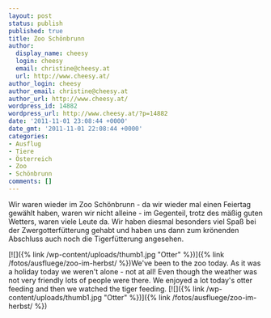 ```yaml
---
layout: post
status: publish
published: true
title: Zoo Schönbrunn
author:
  display_name: cheesy
  login: cheesy
  email: christine@cheesy.at
  url: http://www.cheesy.at/
author_login: cheesy
author_email: christine@cheesy.at
author_url: http://www.cheesy.at/
wordpress_id: 14882
wordpress_url: http://www.cheesy.at/?p=14882
date: '2011-11-01 23:08:44 +0000'
date_gmt: '2011-11-01 22:08:44 +0000'
categories:
- Ausflug
- Tiere
- Österreich
- Zoo
- Schönbrunn
comments: []
---
```

<!--:de-->Wir waren wieder im Zoo Schönbrunn - da wir wieder mal einen Feiertag gewählt haben, waren wir nicht alleine - im Gegenteil, trotz des mäßig guten Wetters, waren viele Leute da. Wir haben diesmal besonders viel Spaß bei der Zwergotterfütterung gehabt und haben uns dann zum krönenden Abschluss auch noch die Tigerfütterung angesehen.
[![]({% link /wp-content/uploads/thumb1.jpg "Otter" %})]({% link /fotos/ausfluege/zoo-im-herbst/ %})<!--:--><!--:en-->We've been to the zoo today. As it was a holiday today we weren't alone - not at all! Even though the weather was not very friendly lots of people were there. We enjoyed a lot today's otter feeding and then we watched the tiger feeding.
[![]({% link /wp-content/uploads/thumb1.jpg "Otter" %})]({% link /fotos/ausfluege/zoo-im-herbst/ %})<!--:-->

